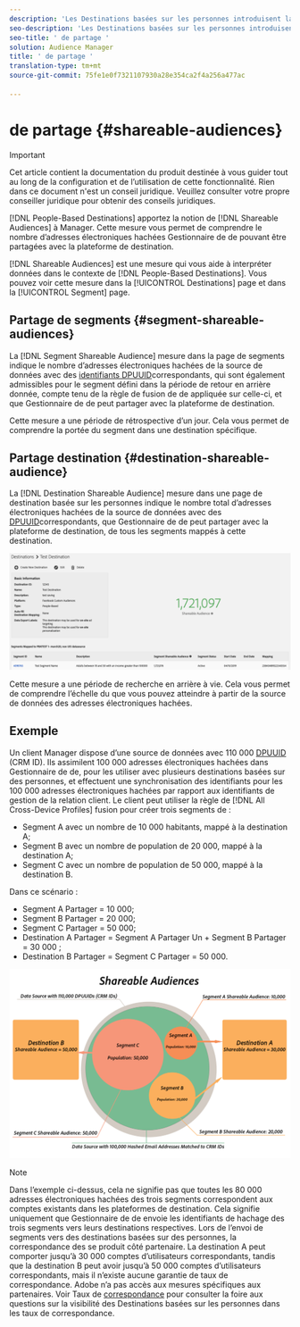 ```yaml
---
description: 'Les Destinations basées sur les personnes introduisent la notion de partagé  à  Gestionnaire de. Cette mesure vous permet de comprendre le nombre d’adresses électroniques hachées  Gestionnaire de  de pouvant être partagées avec la plateforme de destination. '
seo-description: 'Les Destinations basées sur les personnes introduisent la notion de partagé  à  Gestionnaire de. Cette mesure vous permet de comprendre le nombre d’adresses électroniques hachées  Gestionnaire de  de pouvant être partagées avec la plateforme de destination. '
seo-title: ' de partage '
solution: Audience Manager
title: ' de partage '
translation-type: tm+mt
source-git-commit: 75fe1e0f7321107930a28e354ca2f4a256a477ac

---
```



#  de partage {#shareable-audiences}

>[!IMPORTANT]
>Cet article contient la documentation du produit destinée à vous guider tout au long de la configuration et de l’utilisation de cette fonctionnalité. Rien dans ce document n&#39;est un conseil juridique. Veuillez consulter votre propre conseiller juridique pour obtenir des conseils juridiques.

[!DNL People-Based Destinations] apportez la notion de [!DNL Shareable Audiences] à   Manager. Cette mesure vous permet de comprendre le nombre d’adresses électroniques hachées  Gestionnaire de  de pouvant être partagées avec la plateforme de destination.

[!DNL Shareable Audiences] est une mesure qui vous aide à interpréter  données  dans le contexte de [!DNL People-Based Destinations]. Vous pouvez voir cette mesure dans la [!UICONTROL Destinations] page et dans la [!UICONTROL Segment] page.

## Partage de segments  {#segment-shareable-audiences}

La [!DNL Segment Shareable Audience] mesure dans la page de segments indique le nombre d’adresses électroniques hachées de la source de données avec des [identifiants DPUUID](../../reference/ids-in-aam.md)correspondants, qui sont également admissibles pour le segment défini dans la période de retour en arrière donnée, compte tenu de la règle de fusion de  de appliquée sur celle-ci, et que  Gestionnaire de  de peut partager avec la plateforme de destination.

Cette mesure a une période de rétrospective d’un jour. Cela vous permet de comprendre la portée   du segment dans une destination spécifique.

## Partage  destination {#destination-shareable-audience}

La [!DNL Destination Shareable Audience] mesure dans une page de destination basée sur les personnes indique le nombre total d’adresses électroniques hachées de la source de données avec des [DPUUID](../../reference/ids-in-aam.md)correspondants, que  Gestionnaire de  de peut partager avec la plateforme de destination, de tous les segments mappés à cette destination.

![partageable-](assets/dest-shareable-audiences.png)

Cette mesure a une période de recherche en arrière à vie. Cela vous permet de comprendre l’échelle du  que vous pouvez atteindre à partir de la source de données des adresses électroniques hachées.

## Exemple

Un client   Manager dispose d’une source de données avec 110 000 [DPUUID](../../reference/ids-in-aam.md) (CRM ID). Ils assimilent 100 000 adresses électroniques hachées dans  Gestionnaire de  de, pour les utiliser avec plusieurs destinations basées sur des personnes, et effectuent une synchronisation des identifiants pour les 100 000 adresses électroniques hachées par rapport aux identifiants de gestion de la relation client. Le client peut utiliser la règle de [!DNL All Cross-Device Profiles] fusion pour créer trois segments  de  :

* Segment A avec un nombre de 10 000 habitants, mappé à la destination A;
* Segment B avec un nombre de population de 20 000, mappé à la destination A;
* Segment C avec un nombre de population de 50 000, mappé à la destination B.

Dans ce scénario :

* Segment A Partager   = 10 000;
* Segment B Partager   = 20 000;
* Segment C Partager   = 50 000;
* Destination A  Partager  = Segment A Partager Un  + Segment B Partager = 30 000 ;
* Destination B Partager   = Segment C Partager  = 50 000.

![partagé--diagramme](assets/shareable-audiences.png)

>[!NOTE]
>
>Dans l’exemple ci-dessus, cela ne signifie pas que toutes les 80 000 adresses électroniques hachées des trois segments correspondent aux comptes existants dans les plateformes de destination. Cela signifie uniquement que  Gestionnaire de  de envoie les identifiants de hachage des trois segments vers leurs destinations respectives. Lors de l’envoi de segments   vers des destinations basées sur des personnes, la correspondance des  se produit côté partenaire. La destination A peut comporter jusqu’à 30 000 comptes d’utilisateurs correspondants, tandis que la destination B peut avoir jusqu’à 50 000 comptes d’utilisateurs correspondants, mais il n’existe aucune garantie de taux de correspondance. Adobe n’a pas accès aux mesures spécifiques aux partenaires. Voir Taux de [correspondance](../../faq/faq-people-based-destinations.md#match-rates) pour consulter la foire aux questions sur la visibilité des Destinations basées sur les personnes dans les taux de correspondance.
